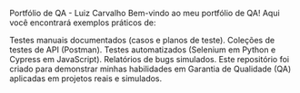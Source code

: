 Portfólio de QA - Luiz Carvalho
Bem-vindo ao meu portfólio de QA!
Aqui você encontrará exemplos práticos de:

Testes manuais documentados (casos e planos de teste).
Coleções de testes de API (Postman).
Testes automatizados (Selenium em Python e Cypress em JavaScript).
Relatórios de bugs simulados.
Este repositório foi criado para demonstrar minhas habilidades em Garantia de Qualidade (QA) aplicadas em projetos reais e simulados.
